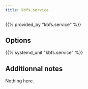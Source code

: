 ```yaml
---
title: kbfs.service
---
```


{{% provided_by "kbfs.service" %}}

## Options

{{% systemd_unit "kbfs.service" %}}

## Additionnal notes

Nothing here.